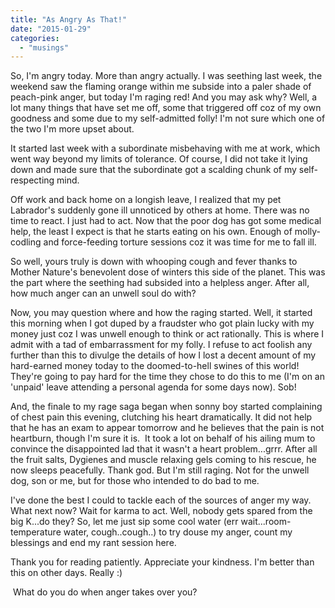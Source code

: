 ```yaml
---
title: "As Angry As That!"
date: "2015-01-29"
categories: 
  - "musings"
---
```


So, I'm angry today. More than angry actually. I was seething last week, the weekend saw the flaming orange within me subside into a paler shade of peach-pink anger, but today I'm raging red! And you may ask why? Well, a lot many things that have set me off, some that triggered off coz of my own goodness and some due to my self-admitted folly! I'm not sure which one of the two I'm more upset about.

It started last week with a subordinate misbehaving with me at work, which went way beyond my limits of tolerance. Of course, I did not take it lying down and made sure that the subordinate got a scalding chunk of my self-respecting mind.

Off work and back home on a longish leave, I realized that my pet Labrador's suddenly gone ill unnoticed by others at home. There was no time to react. I just had to act. Now that the poor dog has got some medical help, the least I expect is that he starts eating on his own. Enough of molly-codling and force-feeding torture sessions coz it was time for me to fall ill.

So well, yours truly is down with whooping cough and fever thanks to Mother Nature's benevolent dose of winters this side of the planet. This was the part where the seething had subsided into a helpless anger. After all, how much anger can an unwell soul do with?

Now, you may question where and how the raging started. Well, it started this morning when I got duped by a fraudster who got plain lucky with my money just coz I was unwell enough to think or act rationally. This is where I admit with a tad of embarrassment for my folly. I refuse to act foolish any further than this to divulge the details of how I lost a decent amount of my hard-earned money today to the doomed-to-hell swines of this world! They're going to pay hard for the time they chose to do this to me (I'm on an 'unpaid' leave attending a personal agenda for some days now). Sob!

And, the finale to my rage saga began when sonny boy started complaining of chest pain this evening, clutching his heart dramatically. It did not help that he has an exam to appear tomorrow and he believes that the pain is not heartburn, though I'm sure it is.  It took a lot on behalf of his ailing mum to convince the disappointed lad that it wasn't a heart problem...grrr. After all the fruit salts, Dygienes and muscle relaxing gels coming to his rescue, he now sleeps peacefully. Thank god. But I'm still raging. Not for the unwell dog, son or me, but for those who intended to do bad to me.

I've done the best I could to tackle each of the sources of anger my way. What next now? Wait for karma to act. Well, nobody gets spared from the big K...do they? So, let me just sip some cool water (err wait...room-temperature water, cough..cough..) to try douse my anger, count my blessings and end my rant session here.

Thank you for reading patiently. Appreciate your kindness. I'm better than this on other days. Really :)

 What do you do when anger takes over you?
